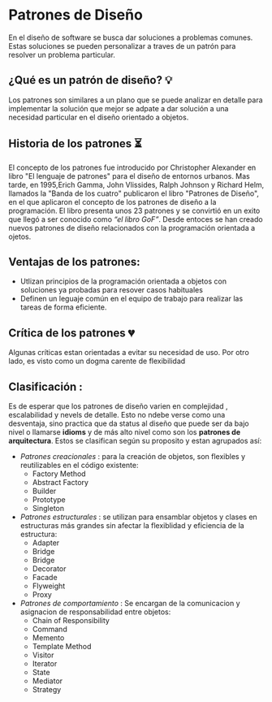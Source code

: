 # Patrones de Diseño
En el diseño de software se busca dar soluciones a problemas comunes. Estas soluciones se pueden personalizar a traves de un patrón para resolver un problema particular.

## ¿Qué es un patrón de diseño? :bulb:
Los patrones son similares a un plano que se puede analizar en detalle para implementar la solución que mejor se adpate a dar solución a una necesidad particular en el diseño orientado a objetos.

## Historia de los patrones :hourglass_flowing_sand:
El concepto de los patrones fue introducido por Christopher Alexander en libro "El lenguaje de patrones" para el diseño de entornos urbanos. Mas tarde, en 1995,Erich Gamma, John Vlissides, Ralph Johnson y Richard Helm, llamados la "Banda de los cuatro" publicaron el libro "Patrones de Diseño", en el que aplicaron el concepto de los patrones de diseño a la programación. El libro presenta unos 23 patrones y se convirtió en un exito que llegó a ser conocido como  *“el libro GoF”*. Desde entoces se han creado nuevos patrones de diseño relacionados con la programación orientada a ojetos.

## Ventajas de los patrones:
- Utlizan principios de la programación orientada a objetos con soluciones ya probadas para resover casos habituales
- Definen un leguaje común en el equipo de trabajo para realizar las tareas de forma eficiente.

## Crítica de los patrones :broken_heart:

Algunas críticas estan orientadas a evitar su necesidad de uso. Por otro lado, es visto como un dogma carente de flexibilidad 

## Clasificación :
Es de esperar que los patrones de diseño varien en complejidad , escalabilidad y nevels de detalle. Esto no ndebe verse como una desventaja, sino practica que da status al diseño que puede ser da bajo nivel o llamarse **idioms** y de más alto nivel como son los **patrones de arquitectura**. Estos se clasifican según su proposito y estan agrupados así:

- *Patrones creacionales* : para la creación de objetos, son flexibles y reutilizables en el código existente:
  - Factory Method
  - Abstract Factory
  - Builder
  - Prototype
  - Singleton
- *Patrones estructurales* : se utilizan para ensamblar objetos y clases en estructuras más grandes sin afectar la flexiblidad y eficiencia de la estructura:
  - Adapter
  - Bridge
  - Bridge
  - Decorator
  - Facade
  - Flyweight
  - Proxy
- *Patrones de comportamiento* : Se encargan de la comunicacion y asignacion de responsabilidad entre objetos:
  - Chain of Responsibility
  - Command
  - Memento
  - Template Method
  - Visitor
  - Iterator
  - State
  - Mediator
  - Strategy
  
